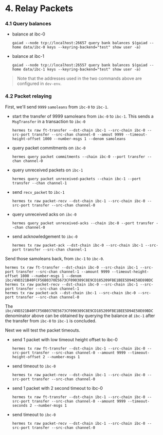 # 4. Relay Packets

### 4.1 Query balances

- balance at ibc-0

    ```shell
    gaiad --node tcp://localhost:26657 query bank balances $(gaiad --home data/ibc-0 keys --keyring-backend="test" show user -a)
    ```

- balance at ibc-1

    ```shell
    gaiad --node tcp://localhost:26557 query bank balances $(gaiad --home data/ibc-1 keys --keyring-backend="test" show user -a)
    ```

> Note that the addresses used in the two commands above are configured in `dev-env`.

### 4.2 Packet relaying

First, we'll send `9999` `samoleans` from `ibc-0` to `ibc-1`.

- start the transfer of 9999 samoleans from `ibc-0` to `ibc-1`. This sends a `MsgTransfer` in a transaction to `ibc-0`

    ```shell
    hermes tx raw ft-transfer --dst-chain ibc-1 --src-chain ibc-0 --src-port transfer --src-chan channel-0 --amout 9999 --timeout-height-offset 1000 --number-msgs 1 --denom samoleans
    ```

- query packet commitments on `ibc-0`

    ```shell
    hermes query packet commitments --chain ibc-0 --port transfer --chan channel-0
    ```

- query unreceived packets on `ibc-1`

    ```shell
    hermes query packet unreceived-packets --chain ibc-1 --port transfer --chan channel-1
    ```

- send `recv_packet` to `ibc-1`

    ```shell
    hermes tx raw packet-recv --dst-chain ibc-1 --src-chain ibc-0 --src-port transfer --src-chan channel-0
    ```

- query unreceived acks on `ibc-0`

    ```shell
    hermes query packet unreceived-acks --chain ibc-0 --port transfer --chan channel-0
    ```

- send acknowledgement to `ibc-0`

    ```shell
    hermes tx raw packet-ack --dst-chain ibc-0 --src-chain ibc-1 --src-port transfer --src-chan channel-1
    ```

Send those samoleans back, from `ibc-1` to `ibc-0`.

```shell
hermes tx raw ft-transfer --dst-chain ibc-0 --src-chain ibc-1 --src-port transfer --src-chan channel-1 --amount 9999 --timeout-height-offset 1000 --number-msgs 1 --denom ibc/49D321B40FCF56B0370E5673CF090389C8E9CD185209FBE1BEE5D94E58E69BDC
hermes tx raw packet-recv --dst-chain ibc-0 --src-chain ibc-1 --src-port transfer --src-chan channel-1
hermes tx raw packet-ack --dst-chain ibc-1 --src-chain ibc-0 --src-port transfer --src-chan channel-0
```

The `ibc/49D321B40FCF56B0370E5673CF090389C8E9CD185209FBE1BEE5D94E58E69BDC` denominator above can be obtained by querying the balance at `ibc-1` after the transfer from `ibc-0` to `ibc-1` is concluded.

Next we will test the packet timeouts.
- send 1 packet with low timeout height offset to ibc-0

    ```shell
    hermes tx raw ft-transfer --dst-chain ibc-1 --src-chain ibc-0 --src-port transfer --src-chan channel-0 --amount 9999 --timeout-height-offset 2 --number-msgs 1
    ```

- send timeout to `ibc-0`

    ```shell
    hermes tx raw packet-recv --dst-chain ibc-1 --src-chain ibc-0 --src-port transfer --src-chan channel-0
    ```

- send 1 packet with 2 second timeout to ibc-0

    ```shell
    hermes tx raw ft-transfer --dst-chain ibc-1 --src-chain ibc-0 --src-port transfer --src-chan channel-0 --amount 9999 --timeout-seconds 2 --number-msgs 1
    ```

- send timeout to `ibc-0`

    ```shell
    hermes tx raw packet-recv --dst-chain ibc-1 --src-chain ibc-0 --src-port transfer --src-chan channel-0
    ```
